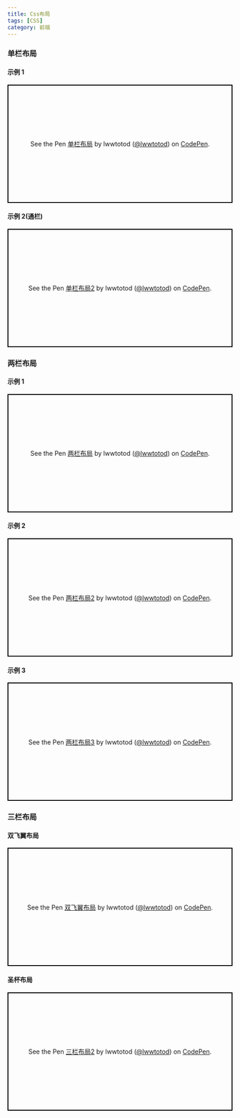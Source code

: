 ```yaml
---
title: Css布局
tags: [CSS]
category: 前端
---
```


### 单栏布局

#### 示例 1

<p class="codepen" data-height="265" data-theme-id="light" data-default-tab="html,result" data-user="lwwtotod" data-slug-hash="PgRzQx" style="height: 265px; box-sizing: border-box; display: flex; align-items: center; justify-content: center; border: 2px solid black; margin: 1em 0; padding: 1em;" data-pen-title="单栏布局">
  <span>See the Pen <a href="https://codepen.io/lwwtotod/pen/PgRzQx/">
  单栏布局</a> by lwwtotod (<a href="https://codepen.io/lwwtotod">@lwwtotod</a>)
  on <a href="https://codepen.io">CodePen</a>.</span>
</p>
<script async src="https://static.codepen.io/assets/embed/ei.js"></script>

#### 示例 2(通栏)

<p class="codepen" data-height="265" data-theme-id="light" data-default-tab="html,result" data-user="lwwtotod" data-slug-hash="wZmWjZ" style="height: 265px; box-sizing: border-box; display: flex; align-items: center; justify-content: center; border: 2px solid black; margin: 1em 0; padding: 1em;" data-pen-title="单栏布局2">
  <span>See the Pen <a href="https://codepen.io/lwwtotod/pen/wZmWjZ/">
  单栏布局2</a> by lwwtotod (<a href="https://codepen.io/lwwtotod">@lwwtotod</a>)
  on <a href="https://codepen.io">CodePen</a>.</span>
</p>
<script async src="https://static.codepen.io/assets/embed/ei.js"></script>

### 两栏布局

#### 示例 1

<p class="codepen" data-height="265" data-theme-id="light" data-default-tab="html,result" data-user="lwwtotod" data-slug-hash="pBLbPz" style="height: 265px; box-sizing: border-box; display: flex; align-items: center; justify-content: center; border: 2px solid black; margin: 1em 0; padding: 1em;" data-pen-title="两栏布局">
  <span>See the Pen <a href="https://codepen.io/lwwtotod/pen/pBLbPz/">
  两栏布局</a> by lwwtotod (<a href="https://codepen.io/lwwtotod">@lwwtotod</a>)
  on <a href="https://codepen.io">CodePen</a>.</span>
</p>
<script async src="https://static.codepen.io/assets/embed/ei.js"></script>

#### 示例 2

<p class="codepen" data-height="265" data-theme-id="light" data-default-tab="html,result" data-user="lwwtotod" data-slug-hash="GLxqvB" style="height: 265px; box-sizing: border-box; display: flex; align-items: center; justify-content: center; border: 2px solid black; margin: 1em 0; padding: 1em;" data-pen-title="两栏布局2">
  <span>See the Pen <a href="https://codepen.io/lwwtotod/pen/GLxqvB/">
  两栏布局2</a> by lwwtotod (<a href="https://codepen.io/lwwtotod">@lwwtotod</a>)
  on <a href="https://codepen.io">CodePen</a>.</span>
</p>
<script async src="https://static.codepen.io/assets/embed/ei.js"></script>

#### 示例 3

<p class="codepen" data-height="265" data-theme-id="light" data-default-tab="html,result" data-user="lwwtotod" data-slug-hash="NmYrwm" style="height: 265px; box-sizing: border-box; display: flex; align-items: center; justify-content: center; border: 2px solid black; margin: 1em 0; padding: 1em;" data-pen-title="两栏布局3">
  <span>See the Pen <a href="https://codepen.io/lwwtotod/pen/NmYrwm/">
  两栏布局3</a> by lwwtotod (<a href="https://codepen.io/lwwtotod">@lwwtotod</a>)
  on <a href="https://codepen.io">CodePen</a>.</span>
</p>
<script async src="https://static.codepen.io/assets/embed/ei.js"></script>

### 三栏布局

#### 双飞翼布局

<p class="codepen" data-height="265" data-theme-id="light" data-default-tab="html" data-user="lwwtotod" data-slug-hash="ROxGMa" style="height: 265px; box-sizing: border-box; display: flex; align-items: center; justify-content: center; border: 2px solid black; margin: 1em 0; padding: 1em;" data-pen-title="双飞翼布局">
  <span>See the Pen <a href="https://codepen.io/lwwtotod/pen/ROxGMa/">
  双飞翼布局</a> by lwwtotod (<a href="https://codepen.io/lwwtotod">@lwwtotod</a>)
  on <a href="https://codepen.io">CodePen</a>.</span>
</p>
<script async src="https://static.codepen.io/assets/embed/ei.js"></script>

#### 圣杯布局

<p class="codepen" data-height="265" data-theme-id="light" data-default-tab="html,result" data-user="lwwtotod" data-slug-hash="YMaWJv" style="height: 265px; box-sizing: border-box; display: flex; align-items: center; justify-content: center; border: 2px solid black; margin: 1em 0; padding: 1em;" data-pen-title="三栏布局2">
  <span>See the Pen <a href="https://codepen.io/lwwtotod/pen/YMaWJv/">
  三栏布局2</a> by lwwtotod (<a href="https://codepen.io/lwwtotod">@lwwtotod</a>)
  on <a href="https://codepen.io">CodePen</a>.</span>
</p>
<script async src="https://static.codepen.io/assets/embed/ei.js"></script>
